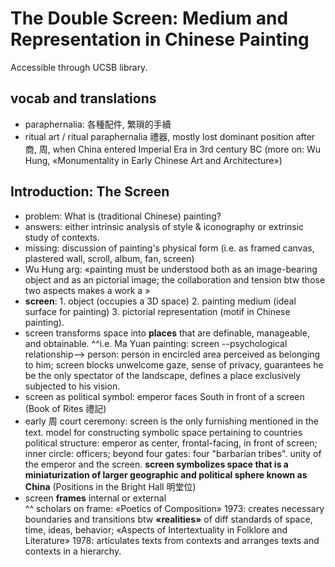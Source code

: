 # The Double Screen: Medium and Representation in Chinese Painting
Accessible through UCSB library.
## vocab and translations
- paraphernalia: 各種配件, 繁瑣的手續
- ritual art / ritual paraphernalia 禮器, mostly lost dominant position after 商, 周, when China entered Imperial Era in 3rd century BC (more on: Wu Hung, «Monumentality in Early Chinese Art and Architecture»)
## Introduction: The Screen
- problem: What is (traditional Chinese) painting?
- answers: either intrinsic analysis of style & iconography or extrinsic study of contexts.
- missing: discussion of painting's physical form (i.e. as framed canvas, plastered wall, scroll, album, fan, screen)
- Wu Hung arg: «painting must be understood both as an image-bearing object and as an pictorial image; the collaboration and tension btw those two aspects makes a work a <painting>»
- **screen**: 1. object (occupies a 3D space) 2. painting medium (ideal surface for painting) 3. pictorial representation (motif in Chinese painting).
- screen transforms space into **places** that are definable, manageable, and obtainable.
^^i.e.  Ma Yuan painting: screen --psychological relationship--> person: person in encircled area perceived as belonging to him; screen blocks unwelcome gaze, sense of privacy, guarantees he be the only spectator of the landscape, defines a place exclusively subjected to his vision.
- screen as political symbol: emperor faces South in front of a screen (Book of Rites 禮記)
- early 周 court ceremony: screen is the only furnishing mentioned in the text. model for constructing symbolic space pertaining to countries political structure: emperor as center, frontal-facing, in front of screen; inner circle: officers; beyond four gates: four "barbarian tribes". unity of the emperor and the screen. **screen symbolizes space that is a miniaturization of larger geographic and political sphere known as China** (Positions in the Bright Hall 明堂位)
- screen **frames** internal or external </br>
^^ scholars on frame: «Poetics of Composition» 1973: creates necessary boundaries and transitions btw **«realities»** of diff standards of space, time, ideas, behavior; «Aspects of Intertextuality in Folklore and Literature» 1978: articulates texts from contexts and arranges texts and contexts in a hierarchy.
